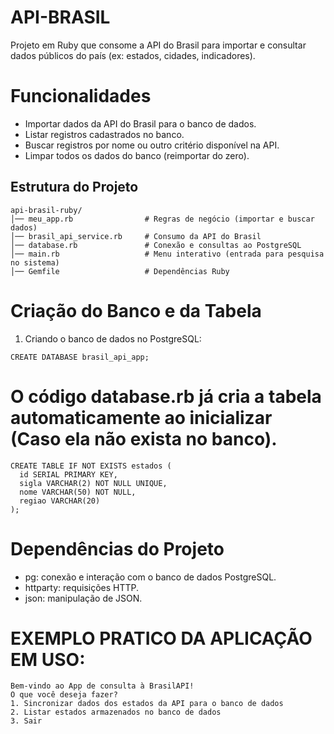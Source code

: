 # API-BRASIL

Projeto em Ruby que consome a API do Brasil para importar e consultar dados públicos do país (ex: estados, cidades, indicadores).

# Funcionalidades

- Importar dados da API do Brasil para o banco de dados.
- Listar registros cadastrados no banco.
- Buscar registros por nome ou outro critério disponível na API.
- Limpar todos os dados do banco (reimportar do zero).

## Estrutura do Projeto
```
api-brasil-ruby/
│── meu_app.rb                # Regras de negócio (importar e buscar dados)
│── brasil_api_service.rb     # Consumo da API do Brasil
│── database.rb               # Conexão e consultas ao PostgreSQL
│── main.rb                   # Menu interativo (entrada para pesquisa no sistema)
│── Gemfile                   # Dependências Ruby
```
# Criação do Banco e da Tabela

1. Criando o banco de dados no PostgreSQL:
```
CREATE DATABASE brasil_api_app;
```

# O código database.rb já cria a tabela automaticamente ao inicializar (Caso ela não exista no banco).
```
CREATE TABLE IF NOT EXISTS estados (
  id SERIAL PRIMARY KEY,
  sigla VARCHAR(2) NOT NULL UNIQUE,
  nome VARCHAR(50) NOT NULL,
  regiao VARCHAR(20)
);
```

# Dependências do Projeto
- pg: conexão e interação com o banco de dados PostgreSQL.
- httparty: requisições HTTP.
- json: manipulação de JSON.

# EXEMPLO PRATICO DA APLICAÇÃO EM USO:
```
Bem-vindo ao App de consulta à BrasilAPI!
O que você deseja fazer?
1. Sincronizar dados dos estados da API para o banco de dados
2. Listar estados armazenados no banco de dados
3. Sair
```
